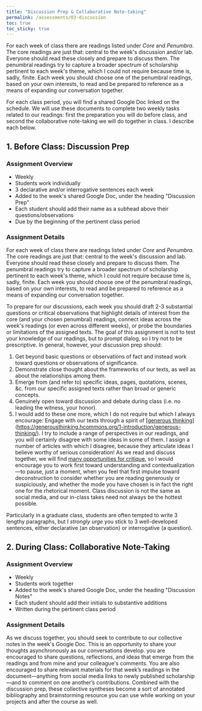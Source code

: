 ```yaml
---
title: "Discussion Prep & Collaborative Note-taking"
permalink: /assessments/03-discussion
toc: true
toc_sticky: true
---
```


For each week of class there are readings listed under _Core_ and _Penumbra_. The core readings are just that: central to the week's discussion and/or lab. Everyone should read these closely and prepare to discuss them. The penumbral readings try to capture a broader spectrum of scholarship pertinent to each week's theme, which I could not require because time is, sadly, finite. Each week you should choose one of the penumbral readings, based on your own interests, to read and be prepared to reference as a means of expanding our conversation together. 

For each class period, you will find a shared Google Doc linked on the schedule. We will use these documents to complete two weekly tasks related to our readings: first the preparation you will do before class, and second the collaborative note-taking we will do together in class. I describe each below. 

## 1. Before Class: Discussion Prep

### Assignment Overview

+ Weekly
+ Students work individually
+ 3 declarative and/or interrogative sentences each week
+ Added to the week's shared Google Doc, under the heading "Discussion Prep"
+ Each student should add their name as a subhead above their questions/observations
+ Due by the beginning of the pertinent class period

### Assignment Details

For each week of class there are readings listed under _Core_ and _Penumbra_. The core readings are just that: central to the week's discussion and lab. Everyone should read these closely and prepare to discuss them. The penumbral readings try to capture a broader spectrum of scholarship pertinent to each week's theme, which I could not require because time is, sadly, finite. Each week you should choose one of the penumbral readings, based on your own interests, to read and be prepared to reference as a means of expanding our conversation together.

To prepare for our discussions, each week you should draft 2-3 substantial questions or critical observations that highlight details of interest from the core (and your chosen penumbral) readings, connect ideas across the week's readings (or even across different weeks), or probe the boundaries or limitations of the assigned texts. The goal of this assignment is not to test your knowledge of our readings, but to prompt dialog, so I try not to be prescriptive. In general, however, your discussion prep should:

1.  Get beyond basic questions or observations of fact and instead work toward questions or observations of significance.
2.  Demonstrate close thought about the frameworks of our texts, as well as about the relationships among them.
3.  Emerge from (and refer to) specific ideas, pages, quotations, scenes, &c. from our specific assigned texts rather than broad or generic concepts.
4.  Genuinely open toward discussion and debate during class (i.e. no leading the witness, your honor).
5.  I would add to these one more, which I do not require but which I always encourage: Engage with our texts through a spirit of [[generous thinking](https://generousthinking.hcommons.org/1-introduction/critique-and-competition/)](https://generousthinking.hcommons.org/1-introduction/generous-thinking/). I try to include a range of perspectives in our readings, and you will certainly disagree with some ideas in some of them. I assign a number of articles with which I disagree, because they articulate ideas I believe worthy of serious consideration! As we read and discuss together, we will find [many opportunities for critique](https://generousthinking.hcommons.org/1-introduction/critique-and-competition/), so I would encourage you to work first toward understanding and contextualization—to pause, just a moment, when you feel that first impulse toward deconstruction to consider whether you are reading generously or suspiciously, and whether the mode you have chosen is in fact the right one for the rhetorical moment. Class discussion is not the same as social media, and our in-class takes need not always be the hottest possible.

Particularly in a graduate class, students are often tempted to write 3 lengthy paragraphs, but I _strongly urge_ you stick to 3 well-developed sentences, either declarative (an observation) or interrogative (a question). 

## 2. During Class: Collaborative Note-Taking

### Assignment Overview

+ Weekly
+ Students work together
+ Added to the week's shared Google Doc, under the heading "Discussion Notes"
+ Each student should add their initials to substantive additions
+ Written during the pertinent class period

### Assignment Details

As we discuss together, you should seek to contribute to our collective notes in the week's Google Doc. This is an opportunity to share your thoughts asynchronously as our conversations develop. you are encouraged to share questions, reflections, and ideas that emerge from the readings and from mine and your colleague's comments. You are also encouraged to share relevant materials for that week’s readings in the document—anything from social media links to newly published scholarship—and to comment on one another’s contributions. Combined with the discussion prep, these collective syntheses become a sort of annotated bibliography and brainstorming resource you can use while working on your projects and after the course as well.
